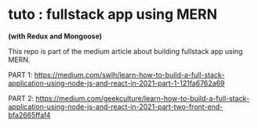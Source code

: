 # tuto : fullstack app using MERN

**(with Redux and Mongoose)**

This repo is part of the medium article about building fullstack app using MERN.

PART 1: <https://medium.com/swlh/learn-how-to-build-a-full-stack-application-using-node-js-and-react-in-2021-part-1-121fa6762a69>

PART 2: <https://medium.com/geekculture/learn-how-to-build-a-full-stack-application-using-node-js-and-react-in-2021-part-two-front-end-bfa2665ffaf4>
